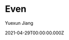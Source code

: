 ---
title: Even
github: https://github.com/ahonn/hexo-theme-even
demo: https://ahonn.github.io/hexo-theme-even/
license: MIT
author: Yuexun Jiang
author_link: ''
author_twitter: ahonnjiang
author_github: ahonn
date: 2021-04-29T00:00:00.000Z
ssg:
  - Hexo
cms:
  - null
css:
  - null
archetype:
  - null
services: null
hosting:
  - Netlify
  - Vercel
description: 🚀 A super concise theme for Hexo
stale: false
disabled: false
disabled_reason: null
draft: false
---